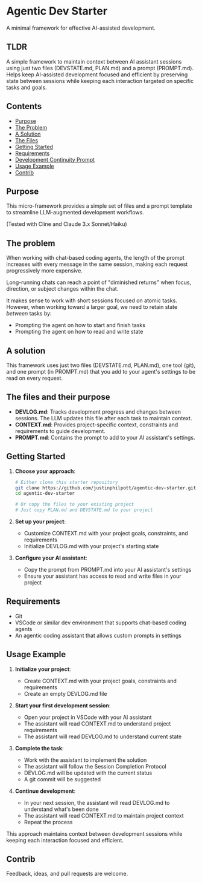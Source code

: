 # Agentic Dev Starter

A minimal framework for effective AI-assisted development.

## TLDR
A simple framework to maintain context between AI assistant sessions using just two files (DEVSTATE.md, PLAN.md) and a prompt (PROMPT.md). Helps keep AI-assisted development focused and efficient by preserving state between sessions while keeping each interaction targeted on specific tasks and goals.

## Contents
- [Purpose](#purpose)
- [The Problem](#the-problem)
- [A Solution](#a-solution)
- [The Files](#the-files)
- [Getting Started](#getting-started)
- [Requirements](#requirements)
- [Development Continuity Prompt](#development-continuity-prompt)
- [Usage Example](#usage-example)
- [Contrib](#contrib)

## Purpose

This micro-framework provides a simple set of files and a prompt template to streamline LLM-augmented development workflows.

(Tested with Cline and Claude 3.x Sonnet/Haiku)

## The problem

When working with chat-based coding agents, the length of the prompt increases with every message in the same session, making each request progressively more expensive.

Long-running chats can reach a point of "diminished returns" when focus, direction, or subject changes within the chat.

It makes sense to work with short sessions focused on atomic tasks. However, when working toward a larger goal, we need to retain state *between* tasks by:
- Prompting the agent on how to start and finish tasks
- Prompting the agent on how to read and write state

## A solution

This framework uses just two files (DEVSTATE.md, PLAN.md), one tool (git), and one prompt (in PROMPT.md) that you add to your agent's settings to be read on every request.

## The files and their purpose

- **DEVLOG.md**: Tracks development progress and changes between sessions. The LLM updates this file after each task to maintain context.
- **CONTEXT.md**: Provides project-specific context, constraints and requirements to guide development.
- **PROMPT.md**: Contains the prompt to add to your AI assistant's settings.

## Getting Started

1. **Choose your approach**:
   ```bash
   # Either clone this starter repository
   git clone https://github.com/justinphilpott/agentic-dev-starter.git
   cd agentic-dev-starter
   
   # Or copy the files to your existing project
   # Just copy PLAN.md and DEVSTATE.md to your project
   ```

2. **Set up your project**:
   - Customize CONTEXT.md with your project goals, constraints, and requirements
   - Initialize DEVLOG.md with your project's starting state

3. **Configure your AI assistant**:
   - Copy the prompt from PROMPT.md into your AI assistant's settings
   - Ensure your assistant has access to read and write files in your project

## Requirements

- Git
- VSCode or similar dev environment that supports chat-based coding agents
- An agentic coding assistant that allows custom prompts in settings

## Usage Example

1. **Initialize your project**:
   - Create CONTEXT.md with your project goals, constraints and requirements
   - Create an empty DEVLOG.md file

2. **Start your first development session**:
   - Open your project in VSCode with your AI assistant
   - The assistant will read CONTEXT.md to understand project requirements
   - The assistant will read DEVLOG.md to understand current state

3. **Complete the task**:
   - Work with the assistant to implement the solution
   - The assistant will follow the Session Completion Protocol
   - DEVLOG.md will be updated with the current status
   - A git commit will be suggested

4. **Continue development**:
   - In your next session, the assistant will read DEVLOG.md to understand what's been done
   - The assistant will read CONTEXT.md to maintain project context
   - Repeat the process

This approach maintains context between development sessions while keeping each interaction focused and efficient.

## Contrib

Feedback, ideas, and pull requests are welcome.
